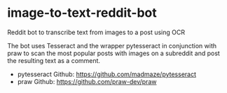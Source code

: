 # image-to-text-reddit-bot
Reddit bot to transcribe text from images to a post using OCR

The bot uses Tesseract and the wrapper pytesseract in conjunction with praw to scan the most popular posts with images on a subreddit and post the resulting text as a comment.

- pytesseract Github: https://github.com/madmaze/pytesseract
- praw Github: https://github.com/praw-dev/praw
